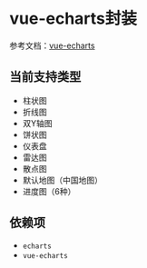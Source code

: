 # vue-echarts封装

参考文档：[vue-echarts](https://github.com/ecomfe/vue-echarts/blob/main/README.zh-Hans.md)

## 当前支持类型

- 柱状图
- 折线图
- 双Y轴图
- 饼状图
- 仪表盘
- 雷达图
- 散点图
- 默认地图（中国地图）
- 进度图（6种）

## 依赖项

- `echarts`
- `vue-echarts`